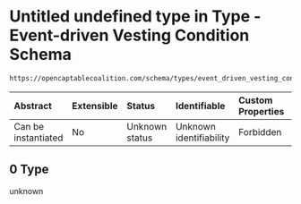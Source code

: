 # Untitled undefined type in Type - Event-driven Vesting Condition Schema

```txt
https://opencaptablecoalition.com/schema/types/event_driven_vesting_condition#/properties/dependent_vesting/items/anyOf/0
```



| Abstract            | Extensible | Status         | Identifiable            | Custom Properties | Additional Properties | Access Restrictions | Defined In                                                                                                                      |
| :------------------ | :--------- | :------------- | :---------------------- | :---------------- | :-------------------- | :------------------ | :------------------------------------------------------------------------------------------------------------------------------ |
| Can be instantiated | No         | Unknown status | Unknown identifiability | Forbidden         | Allowed               | none                | [EventDrivenVestingCondition.schema.json*](../flattened_schemas/EventDrivenVestingCondition.schema.json "open original schema") |

## 0 Type

unknown
